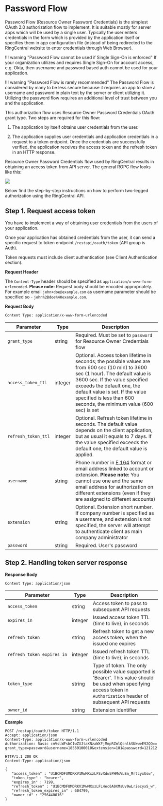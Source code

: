 # Password Flow

Password Flow (Resource Owner Password Credentials) is the simplest OAuth 2.0 authorization flow to implement. It is suitable mostly for server apps which will be used by a single user. Typically the user enters credentials in the form which is provided by the application itself or specifies them in app configuration file (instead of being redirected to the RingCentral website to enter credentials through Web Browser).

!!! warning "Password Flow cannot be used if Single Sign-On is enforced"
    If your organization utilizes and requires Single Sign-On for account access, e.g. Okta, then username and password based auth cannot be used for your application. 

!!! warning "Password Flow is rarely recommended"
    The Password Flow is considered by many to be less secure because it requires an app to store a username and password in plain text by the server or client utilizing it. Utilizing the password flow requires an additional level of trust between you and the application.

This authorization flow uses Resource Owner Password Credentials OAuth grant type. Two steps are required for this flow:

1.  The application by itself obtains user credentials from the user.
    
2.  The application supplies user credentials and application credentials in a request to a token endpoint. Once the credentials are successfully verified, the application receives the access token and the refresh token in an HTTP response.

Resource Owner Password Credentials flow used by RingCentral results in obtaining an access token from API server. The general ROPC flow looks like this:

<img src="../../img/password_flow.png" class="img-fluid">

Below find the step-by-step instructions on how to perform two-legged authorization using the RingCentral API.

## Step 1. Request access token
    
You have to implement a way of obtaining user credentials from the users of your application.
    
Once your application has obtained credentials from the user, it can send a specific request to token endpoint `/restapi/oauth/token` (API group is Auth).
    
Token requests must include client authentication (see Client Authentication section).

**Request Header**
   
The `Content-Type` header should be specified as `application/x-www-form-urlencoded`. **Please note:** Request body should be encoded appropriately. For example email `john+doe@example.com` as username parameter should be specified so - `john%2Bdoe%40example.com`.
    
**Request Body**

```http
Content Type: application/x-www-form-urlencoded
```

| Parameter           | Type    | Description |
| ------------------- | ------- | ----------- |
| `grant_type`        | string  | Required. Must be set to `password` for Resource Owner Credentials flow |
| `access_token_ttl`  | integer | Optional. Access token lifetime in seconds; the possible values are from 600 sec (10 min) to 3600 sec (1 hour). The default value is 3600 sec. If the value specified exceeds the default one, the default value is set. If the value specified is less than 600 seconds, the minimum value (600 sec) is set |
| `refresh_token_ttl` |	integer | Optional. Refresh token lifetime in seconds. The default value depends on the client application, but as usual it equals to 7 days. If the value specified exceeds the default one, the default value is applied. |
| `username`          | string  | Phone number in [E.164](http://en.wikipedia.org/wiki/E.164) format or email address linked to account or extension. **Please note:** You cannot use one and the same email address for authorization on different extensions (even if they are assigned to different accounts)
| `extension`         | string  | Optional. Extension short number. If company number is specified as a username, and extension is not specified, the server will attempt to authenticate client as main company administrator |
| `password`          | string  | Required. User's password |
	
## Step 2. Handling token server response

**Response Body**

```http
Content Type: application/json
```

| Parameter                  | Type    | Description |
| -------------------------- | ------- | ----------- |
| `access_token`             | string  | Access token to pass to subsequent API requests |
| `expires_in`               | integer | Issued access token TTL (time to live), in seconds |
| `refresh_token`            | string  | Refresh token to get a new access token, when the issued one expires |
| `refresh_token_expires_in` | integer | Issued refresh token TTL (time to live), in seconds |
| `token_type`               | string  | Type of token. The only possible value supported is 'Bearer'. This value should be used when specifying access token in `Authorization` header of subsequent API requests |
| `owner_id`                 | string  | Extension identifier |
	
**Example**

```http tab="Request"
POST /restapi/oauth/token HTTP/1.1 
Accept: application/json 
Content-Type: application/x-www-form-urlencoded 
Authorization: Basic cmVsLWFsbC1wZXJtaXNzaWXFjMmpRZmlQcnlkSUkweE92QQ==
grant_type=password&username=18559100010&extension=101&password=121212             
```

```http tab="Response"
HTTP/1.1 200 OK
Content-Type: application/json
        
{
   "access_token" : "U1BCMDFUMDRKV1MwMXxzLFSvXdw5PHMsVLEn_MrtcyxUsw",
   "token_type" : "bearer",
   "expires_in" : 7199,
   "refresh_token" : "U1BCMDFUMDRKV1MwMXxzLFL4ec6A0XMsUv9wLriecyxS_w",
   "refresh_token_expires_in" : 604799,
   "owner_id" : "256440016"
}
```
